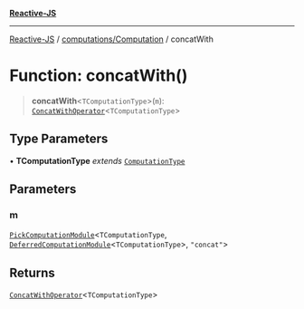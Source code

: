 [**Reactive-JS**](../../../README.md)

***

[Reactive-JS](../../../README.md) / [computations/Computation](../README.md) / concatWith

# Function: concatWith()

> **concatWith**\<`TComputationType`\>(`m`): [`ConcatWithOperator`](../interfaces/ConcatWithOperator.md)\<`TComputationType`\>

## Type Parameters

• **TComputationType** *extends* [`ComputationType`](../../type-aliases/ComputationType.md)

## Parameters

### m

[`PickComputationModule`](../../type-aliases/PickComputationModule.md)\<`TComputationType`, [`DeferredComputationModule`](../../interfaces/DeferredComputationModule.md)\<`TComputationType`\>, `"concat"`\>

## Returns

[`ConcatWithOperator`](../interfaces/ConcatWithOperator.md)\<`TComputationType`\>
